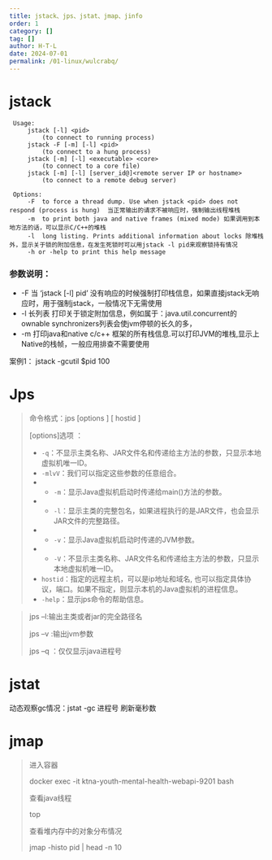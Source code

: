 ```yaml
---
title: jstack、jps、jstat、jmap、jinfo
order: 1
category: []
tag: []
author: H·T·L
date: 2024-07-01
permalink: /01-linux/wulcrabq/
---
```



# jstack

```turtle
 Usage:
     jstack [-l] <pid>
         (to connect to running process)
     jstack -F [-m] [-l] <pid>
         (to connect to a hung process)
     jstack [-m] [-l] <executable> <core>
         (to connect to a core file)
     jstack [-m] [-l] [server_id@]<remote server IP or hostname>
         (to connect to a remote debug server)

 Options:
     -F  to force a thread dump. Use when jstack <pid> does not respond (process is hung)  当正常输出的请求不被响应时，强制输出线程堆栈
     -m  to print both java and native frames (mixed mode) 如果调用到本地方法的话，可以显示C/C++的堆栈
     -l  long listing. Prints additional information about locks 除堆栈外，显示关于锁的附加信息，在发生死锁时可以用jstack -l pid来观察锁持有情况
     -h or -help to print this help message

```
### 参数说明：

- -F 当 ‘jstack [-l] pid’ 没有响应的时候强制打印栈信息，如果直接jstack无响应时，用于强制jstack，一般情况下无需使用
- -l 长列表 打印关于锁定附加信息，例如属于：java.util.concurrent的ownable synchronizers列表会使jvm停顿的长久的多，
- -m 打印java和native c/c++ 框架的所有栈信息.可以打印JVM的堆栈,显示上Native的栈帧，一般应用排查不需要使用



案例1： jstack -gcutil $pid 100

# Jps



> 命令格式：jps [options ] [ hostid ] 
>
> 
>
> [options]选项 ：
>
> - `-q`：不显示主类名称、JAR文件名和传递给主方法的参数，只显示本地虚拟机唯一ID。
> - `-mlvV`：我们可以指定这些参数的任意组合。
> - - `-m`：显示Java虚拟机启动时传递给main()方法的参数。
> - - `-l`：显示主类的完整包名，如果进程执行的是JAR文件，也会显示JAR文件的完整路径。
> - - `-v`：显示Java虚拟机启动时传递的JVM参数。
> - - `-V`：不显示主类名称、JAR文件名和传递给主方法的参数，只显示本地虚拟机唯一ID。
> - `hostid`：指定的远程主机，可以是ip地址和域名, 也可以指定具体协议，端口。如果不指定，则显示本机的Java虚拟机的进程信息。
> - `-help`：显示jps命令的帮助信息。



> jps –l:输出主类或者jar的完全路径名
>
> jps –v :输出jvm参数
>
> jps –q ：仅仅显示java进程号



# jstat

动态观察gc情况：jstat -gc 进程号  刷新毫秒数



# jmap

> 进入容器
>
> docker exec -it ktna-youth-mental-health-webapi-9201 bash
>
> 
>
> 查看java线程
>
> top 
>
> 
>
> 查看堆内存中的对象分布情况 
>
> jmap -histo pid | head -n 10







